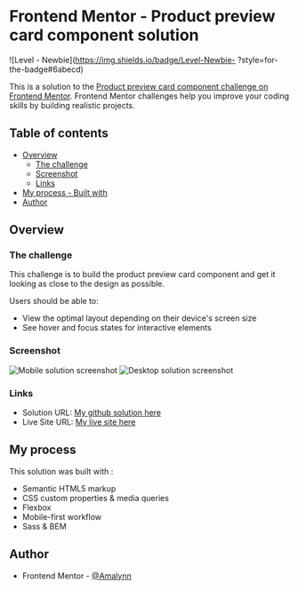 # Frontend Mentor - Product preview card component solution

![Level - Newbie](https://img.shields.io/badge/Level-Newbie- ?style=for-the-badge#6abecd)

This is a solution to the [Product preview card component challenge on Frontend Mentor](https://www.frontendmentor.io/challenges/product-preview-card-component-GO7UmttRfa). Frontend Mentor challenges help you improve your coding skills by building realistic projects. 

## Table of contents

- [Overview](#overview)
  - [The challenge](#the-challenge)
  - [Screenshot](#screenshot)
  - [Links](#links)
- [My process - Built with](#my-process)  
- [Author](#author)


## Overview

### The challenge

This challenge is to build the product preview card component and get it looking as close to the design as possible.

Users should be able to:

- View the optimal layout depending on their device's screen size
- See hover and focus states for interactive elements


### Screenshot

![Mobile solution screenshot](./design/product-preview-card-component-solution-mobile.jpg|height=447px)
![Desktop solution screenshot ](./design/product-preview-card-component-solution-desktop.jpg|width=686px)


### Links

- Solution URL: [My github solution here](https://github.com/Amalynn/fem-product_preview_card.git)
- Live Site URL: [My live site here](https://amalynn.github.io/fem-product_preview_card/)


## My process

This solution was built with :

- Semantic HTML5 markup
- CSS custom properties & media queries
- Flexbox
- Mobile-first workflow
- Sass & BEM


## Author

- Frontend Mentor - [@Amalynn](https://www.frontendmentor.io/profile/Amalynn)



